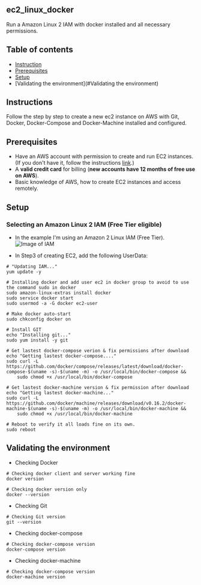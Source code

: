 ## ec2_linux_docker
Run a Amazon Linux 2 IAM with docker installed and all necessary permissions.

## Table of contents
* [Instruction](#Instructions)
* [Prerequisites](#Prerequisites)
* [Setup](#setup)
* [Validating the environment](#Validating the environment)

## Instructions
Follow the step by step to create a new ec2 instance on AWS with Git, Docker, Docker-Compose and Docker-Machine installed and configured.

## Prerequisites
- Have an AWS account with permission to create and run EC2 instances. (If you don't have it, follow the instructions <a target="_blank" rel="noopener noreferrer" href="https://portal.aws.amazon.com/billing/signup?nc2=h_ct&src=header_signup&redirect_url=https%3A%2F%2Faws.amazon.com%2Fregistration-confirmation#/start">link</a>.)
- A <b>valid credit card</b> for billing (<b>new accounts have 12 months of free use on AWS</b>).
- Basic knowledge of AWS, how to create EC2 instances and access remotely.

## Setup

### Selecting an Amazon Linux 2 IAM (Free Tier eligible)
* In the example I'm using an Amazon 2 Linux IAM (Free Tier).
![Image of IAM](https://imgur.com/D9tcUlx.jpg)

* In Step3 of creating EC2, add the following UserData:

```shell
# "Updating IAM..."
yum update -y

# Installing docker and add user ec2 in docker group to avoid to use the command sudo in docker
sudo amazon-linux-extras install docker
sudo service docker start
sudo usermod -a -G docker ec2-user

# Make docker auto-start
sudo chkconfig docker on

# Install GIT
echo "Installing git..."
sudo yum install -y git

# Get lastest docker-compose verion & fix permissions after download
echo "Getting lastest docker-compose...."
sudo curl -L  https://github.com/docker/compose/releases/latest/download/docker-compose-$(uname -s)-$(uname -m) -o /usr/local/bin/docker-compose &&
    sudo chmod +x /usr/local/bin/docker-compose

# Get lastest docker-machine version & fix permission after download
echo "Getting lastest docker-machine..."
sudo curl -L https://github.com/docker/machine/releases/download/v0.16.2/docker-machine-$(uname -s)-$(uname -m) -o /usr/local/bin/docker-machine &&
    sudo chmod +x /usr/local/bin/docker-machine
    
# Reboot to verify it all loads fine on its own.
sudo reboot
```

## Validating the environment
* Checking Docker
```shell
# Checking docker client and server working fine
docker version

# Checking docker version only
docker --version
```

* Checking Git
```shell
# Checking Git version
git --version
```

* Checking docker-compose
```shell
# Checking docker-compose version
docker-compose version
```

* Checking docker-machine
```shell
# Checking docker-compose version
docker-machine version
```
